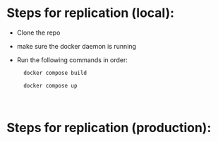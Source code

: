 # Steps for replication (local):
- Clone the repo
- make sure the docker daemon is running
- Run the following commands in order:
  ```bash
    docker compose build
  ```

  ```bash
    docker compose up
  ```
<br>

# Steps for replication (production):